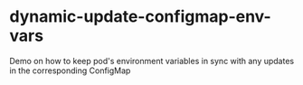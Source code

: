 # dynamic-update-configmap-env-vars
Demo on how to keep pod's environment variables in sync with any updates in the corresponding ConfigMap
